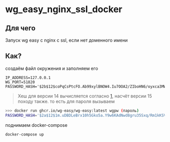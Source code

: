 # wg_easy_nginx_ssl_docker

## Для чего

Запуск wg easy с nginx с ssl, если нет доменного имени

## Как?

создаём файл окружения и заполняем его

```.env
IP_ADDRESS=127.0.0.1
WG_PORT=51820
PASSWORD_HASH='$2b$12$coPqCsPtcFO.Ab99xylBNOW4.Iu7OOA2/ZIboHN6/oyxca3MWo7fW'
```

> Хеш для версии 14 вычисляется согласно [1](https://github.com/wg-easy/wg-easy/blob/v14/How_to_generate_an_bcrypt_hash.md), насчёт версии 15 походу также.
> то есть для пароля вызываем

```bash
>>> docker run ghcr.io/wg-easy/wg-easy:latest wgpw (пароль)
PASSWORD_HASH='$2a$12$1m.uDBDLeBrx10h5Gko5a.Y9w6KAdNwd8gru35Sxq/Rm1kKSVpY5.'
```

поднимаем docker-compose

```bash
docker-compose up 
```